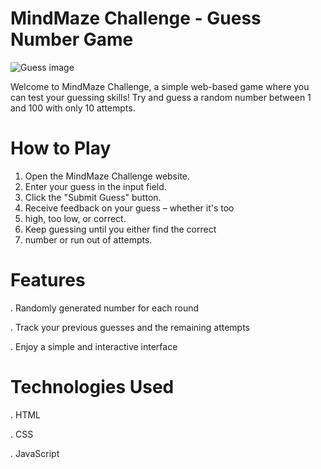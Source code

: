 # MindMaze Challenge - Guess Number Game

![Guess image](image/guess.png)

Welcome to MindMaze Challenge, a simple web-based game where you can test your guessing skills! Try and guess a random number between 1 and 100 with only 10 attempts.

# How to Play
1. Open the MindMaze Challenge website.
2. Enter your guess in the input field.
3. Click the "Submit Guess" button.
4. Receive feedback on your guess – whether it's too
5. high, too low, or correct.
6. Keep guessing until you either find the correct
7. number or run out of attempts.

# Features
. Randomly generated number for each round

. Track your previous guesses and the remaining attempts

. Enjoy a simple and interactive interface

# Technologies Used
. HTML

. CSS

. JavaScript